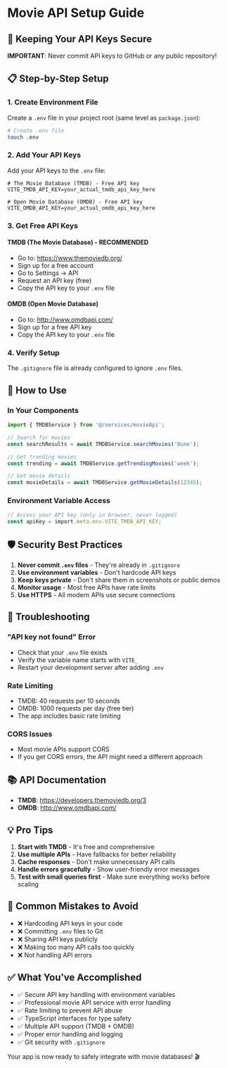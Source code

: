 # Movie API Setup Guide

## 🔐 Keeping Your API Keys Secure

**IMPORTANT**: Never commit API keys to GitHub or any public repository!

## 📋 Step-by-Step Setup

### 1. Create Environment File
Create a `.env` file in your project root (same level as `package.json`):

```bash
# Create .env file
touch .env
```

### 2. Add Your API Keys
Add your API keys to the `.env` file:

```env
# The Movie Database (TMDB) - Free API key
VITE_TMDB_API_KEY=your_actual_tmdb_api_key_here

# Open Movie Database (OMDB) - Free API key  
VITE_OMDB_API_KEY=your_actual_omdb_api_key_here
```

### 3. Get Free API Keys

#### TMDB (The Movie Database) - RECOMMENDED
- Go to: https://www.themoviedb.org/
- Sign up for a free account
- Go to Settings → API
- Request an API key (free)
- Copy the API key to your `.env` file

#### OMDB (Open Movie Database)
- Go to: http://www.omdbapi.com/
- Sign up for a free API key
- Copy the API key to your `.env` file

### 4. Verify Setup
The `.gitignore` file is already configured to ignore `.env` files.

## 🚀 How to Use

### In Your Components
```typescript
import { TMDBService } from '@/services/movieApi';

// Search for movies
const searchResults = await TMDBService.searchMovies('Dune');

// Get trending movies
const trending = await TMDBService.getTrendingMovies('week');

// Get movie details
const movieDetails = await TMDBService.getMovieDetails(12345);
```

### Environment Variable Access
```typescript
// Access your API key (only in browser, never logged)
const apiKey = import.meta.env.VITE_TMDB_API_KEY;
```

## 🛡️ Security Best Practices

1. **Never commit `.env` files** - They're already in `.gitignore`
2. **Use environment variables** - Don't hardcode API keys
3. **Keep keys private** - Don't share them in screenshots or public demos
4. **Monitor usage** - Most free APIs have rate limits
5. **Use HTTPS** - All modern APIs use secure connections

## 🔧 Troubleshooting

### "API key not found" Error
- Check that your `.env` file exists
- Verify the variable name starts with `VITE_`
- Restart your development server after adding `.env`

### Rate Limiting
- TMDB: 40 requests per 10 seconds
- OMDB: 1000 requests per day (free tier)
- The app includes basic rate limiting

### CORS Issues
- Most movie APIs support CORS
- If you get CORS errors, the API might need a different approach

## 📚 API Documentation

- **TMDB**: https://developers.themoviedb.org/3
- **OMDB**: http://www.omdbapi.com/

## 💡 Pro Tips

1. **Start with TMDB** - It's free and comprehensive
2. **Use multiple APIs** - Have fallbacks for better reliability
3. **Cache responses** - Don't make unnecessary API calls
4. **Handle errors gracefully** - Show user-friendly error messages
5. **Test with small queries first** - Make sure everything works before scaling

## 🚨 Common Mistakes to Avoid

- ❌ Hardcoding API keys in your code
- ❌ Committing `.env` files to Git
- ❌ Sharing API keys publicly
- ❌ Making too many API calls too quickly
- ❌ Not handling API errors

## ✅ What You've Accomplished

- ✅ Secure API key handling with environment variables
- ✅ Professional movie API service with error handling
- ✅ Rate limiting to prevent API abuse
- ✅ TypeScript interfaces for type safety
- ✅ Multiple API support (TMDB + OMDB)
- ✅ Proper error handling and logging
- ✅ Git security with `.gitignore`

Your app is now ready to safely integrate with movie databases! 🎬

